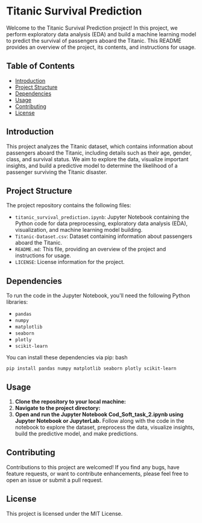 # Titanic Survival Prediction

Welcome to the Titanic Survival Prediction project! In this project, we perform exploratory data analysis (EDA) and build a machine learning model to predict the survival of passengers aboard the Titanic. This README provides an overview of the project, its contents, and instructions for usage.

## Table of Contents

- [Introduction](#introduction)
- [Project Structure](#project-structure)
- [Dependencies](#dependencies)
- [Usage](#usage)
- [Contributing](#contributing)
- [License](#license)

## Introduction

This project analyzes the Titanic dataset, which contains information about passengers aboard the Titanic, including details such as their age, gender, class, and survival status. We aim to explore the data, visualize important insights, and build a predictive model to determine the likelihood of a passenger surviving the Titanic disaster.

## Project Structure

The project repository contains the following files:

- `titanic_survival_prediction.ipynb`: Jupyter Notebook containing the Python code for data preprocessing, exploratory data analysis (EDA), visualization, and machine learning model building.
- `Titanic-Dataset.csv`: Dataset containing information about passengers aboard the Titanic.
- `README.md`: This file, providing an overview of the project and instructions for usage.
- `LICENSE`: License information for the project.

## Dependencies

To run the code in the Jupyter Notebook, you'll need the following Python libraries:

- `pandas`
- `numpy`
- `matplotlib`
- `seaborn`
- `plotly`
- `scikit-learn`

You can install these dependencies via pip:
bash
```
pip install pandas numpy matplotlib seaborn plotly scikit-learn
```
## Usage

1. **Clone the repository to your local machine:**
2. **Navigate to the project directory:**
3. **Open and run the Jupyter Notebook Cod_Soft_task_2.ipynb using Jupyter Notebook or JupyterLab.**
Follow along with the code in the notebook to explore the dataset, preprocess the data, visualize insights, build the predictive model, and make predictions.
## Contributing
Contributions to this project are welcomed! If you find any bugs, have feature requests, or want to contribute enhancements, please feel free to open an issue or submit a pull request.

## License
This project is licensed under the MIT License.
